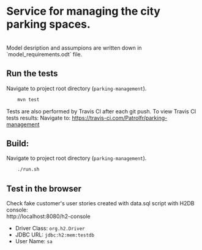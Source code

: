 
Service for managing the city parking spaces.
=============================================

<br>
Model desription and assumpions are written down in `model_requirements.odt` file.
<br>

Run the tests
------------------

Navigate to project root directory (`parking-management`).<br>
```bash
	mvn test
```

Tests are also performed by Travis CI after each git push.
To view Travis CI tests results:
Navigate to: 
		https://travis-ci.com/Patrolfr/parking-management

Build:<br>
-----------
Navigate to project root directory (`parking-management`).
```bash
	./run.sh
```

Test in the browser
-------------------
Check fake customer's user stories created with data.sql script with H2DB console:<br>
		http://localhost:8080/h2-console
* Driver Class:	`org.h2.Driver`
* JDBC URL: `jdbc:h2:mem:testdb`
* User Name: `sa`


